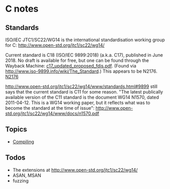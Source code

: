 # C notes

## Standards

ISO/IEC JTC1/SC22/WG14 is the international standardisation working group for
C: http://www.open-std.org/jtc1/sc22/wg14/

Current standard is C18 (ISO/IEC 9899:2018) (a.k.a. C17), published in June 2018. No draft is available for free, but one can be found through the Wayback Machine:
<a href="https://web.archive.org/web/20181230041359if_/http://www.open-std.org/jtc1/sc22/wg14/www/abq/c17_updated_proposed_fdis.pdf">c17_updated_proposed_fdis.pdf</a>.
(Found via http://www.iso-9899.info/wiki/The_Standard.)
This appears to be N2176.
[N2176](n2176.md)

http://www.open-std.org/jtc1/sc22/wg14/www/standards.html#9899 still says that the current standard is C11 for some reason.
"The latest publically available version of the C11 standard is the document WG14 N1570, dated 2011-04-12. This is a WG14 working paper, but it reflects what was to become the standard at the time of issue":
http://www.open-std.org/jtc1/sc22/wg14/www/docs/n1570.pdf

## Topics

* [Compiling](compiling.md)


## Todos

- The extensions at http://www.open-std.org/jtc1/sc22/wg14/
- ASAN, MSAN
- fuzzing
